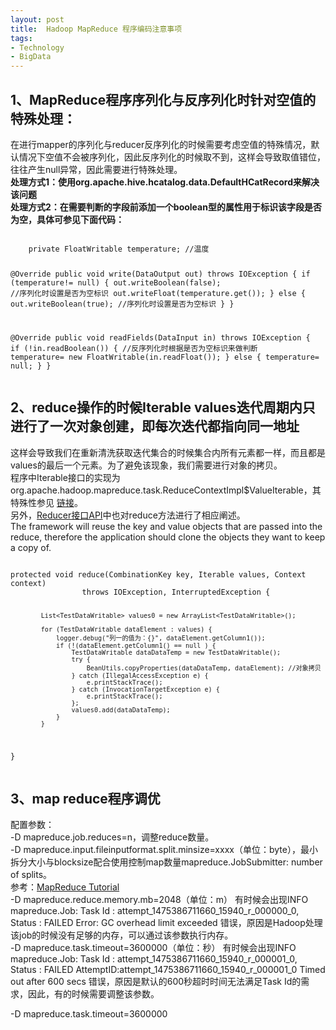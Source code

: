 ```yaml
---
layout: post
title:  Hadoop MapReduce 程序编码注意事项
tags:
- Technology
- BigData
---
```



<h2 id="media">1、MapReduce程序序列化与反序列化时针对空值的特殊处理：</h2>
<p>
    在进行mapper的序列化与reducer反序列化的时候需要考虑空值的特殊情况，默认情况下空值不会被序列化，因此反序列化的时候取不到，这样会导致取值错位，往往产生null异常，因此需要进行特殊处理。
    </br>
    <strong>
    处理方式1：使用org.apache.hive.hcatalog.data.DefaultHCatRecord来解决该问题</br>
    处理方式2：在需要判断的字段前添加一个boolean型的属性用于标识该字段是否为空，具体可参见下面代码：
    </strong>
<pre><code>
    private FloatWritable temperature; //温度

   @Override
    public void write(DataOutput out) throws IOException {
        if (temperature!= null) {
            out.writeBoolean(false); //序列化时设置是否为空标识
            out.writeFloat(temperature.get());
        } else {
            out.writeBoolean(true); //序列化时设置是否为空标识
        }
     }

   @Override
    public void readFields(DataInput in) throws IOException {
        if (!in.readBoolean()) { //反序列化时根据是否为空标识来做判断
            temperature= new FloatWritable(in.readFloat());
        } else {
            temperature= null;
        }
     }
</code></pre>
</p>

<h2 id="media">2、reduce操作的时候Iterable<T> values迭代周期内只进行了一次对象创建，即每次迭代都指向同一地址</h2>
<p>这样会导致我们在重新清洗获取迭代集合的时候集合内所有元素都一样，而且都是values的最后一个元素。为了避免该现象，我们需要进行对象的拷贝。</br>
    程序中Iterable<T>接口的实现为org.apache.hadoop.mapreduce.task.ReduceContextImpl$ValueIterable，其特殊性参见
    <a href="http://my.oschina.net/shipley/blog/603386">链接</a>。</br>
    另外，<a href="http://hadoop.apache.org/docs/r2.6.0/api/index.html?org/apache/hadoop/mapred/Reducer.html">Reducer接口API</a>中也对reduce方法进行了相应阐述。</br>
    The framework will reuse the key and value objects that are passed into the reduce, therefore the application should clone the objects they want to keep a copy of.
<pre><code>
protected void reduce(CombinationKey key, Iterable<TestDataWritable> values, Context context)
                throws IOException, InterruptedException {

            List<TestDataWritable> values0 = new ArrayList<TestDataWritable>();    

            for (TestDataWritable dataElement : values) {
                logger.debug("列一的值为：{}", dataElement.getColumn1());
                if (!(dataElement.getColumn1() == null ) {
                    TestDataWritable dataDataTemp = new TestDataWritable(); 
                    try {
                        BeanUtils.copyProperties(dataDataTemp, dataElement); //对象拷贝
                    } catch (IllegalAccessException e) {
                        e.printStackTrace();
                    } catch (InvocationTargetException e) {
                        e.printStackTrace();
                    };
                    values0.add(dataDataTemp);
                }
            }
}
</code></pre>
</p>

<h2 id="media">3、map reduce程序调优</h2>
<p>配置参数： </br>
-D mapreduce.job.reduces=n，调整reduce数量。</br>
-D mapreduce.input.fileinputformat.split.minsize=xxxx（单位：byte），最小拆分大小与blocksize配合使用控制map数量mapreduce.JobSubmitter: number of splits。</br>
参考：<a href="https://hadoop.apache.org/docs/current/hadoop-mapreduce-client/hadoop-mapreduce-client-core/MapReduceTutorial.html#MapReduce_-_User_Interfaces">MapReduce Tutorial</a></br>
-D mapreduce.reduce.memory.mb=2048（单位：m） 有时候会出现INFO mapreduce.Job: Task Id : attempt_1475386711660_15940_r_000000_0, Status : FAILED
Error: GC overhead limit exceeded 错误，原因是Hadoop处理该job的时候没有足够的内存，可以通过该参数执行内存。</br>
-D mapreduce.task.timeout=3600000（单位：秒） 有时候会出现INFO mapreduce.Job: Task Id : attempt_1475386711660_15940_r_000001_0, Status : FAILED
AttemptID:attempt_1475386711660_15940_r_000001_0 Timed out after 600 secs 错误，原因是默认的600秒超时时间无法满足Task Id的需求，因此，有的时候需要调整该参数。


-D mapreduce.task.timeout=3600000 
</p>
